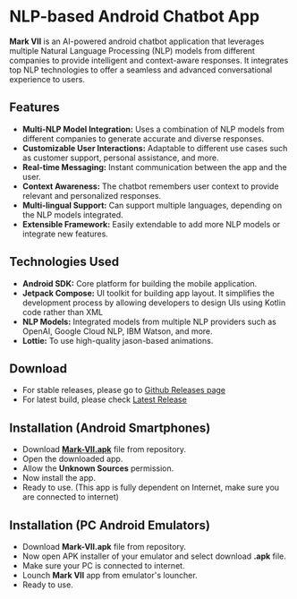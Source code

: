# NLP-based Android Chatbot App
**Mark VII** is an AI-powered android chatbot application that leverages multiple Natural Language Processing (NLP) models from different companies to provide intelligent and context-aware responses. It integrates top NLP technologies to offer a seamless and advanced conversational experience to users.

## Features
* **Multi-NLP Model Integration:** Uses a combination of NLP models from different companies to generate accurate and diverse responses.
* **Customizable User Interactions:** Adaptable to different use cases such as customer support, personal assistance, and more.
* **Real-time Messaging:** Instant communication between the app and the user.
* **Context Awareness:** The chatbot remembers user context to provide relevant and personalized responses.
* **Multi-lingual Support:** Can support multiple languages, depending on the NLP models integrated.
* **Extensible Framework:** Easily extendable to add more NLP models or integrate new features.
   
## Technologies Used
* **Android SDK:** Core platform for building the mobile application.
* **Jetpack Compose:** UI toolkit for building app layout. It simplifies the development process by allowing developers to design UIs using Kotlin code rather than XML
* **NLP Models:** Integrated models from multiple NLP providers such as OpenAI, Google Cloud NLP, IBM Watson, and more.
* **Lottie:** To use high-quality jason-based animations.

## Download

* For stable releases, please go to [Github Releases page](https://github.com/daemon-001/Mark-VII/releases)
* For latest build, please check [Latest Release](https://github.com/daemon-001/Mark-VII/releases/latest)

## Installation (Android Smartphones)
* Download [**Mark-VII.apk**](https://github.com/daemon-001/Mark-VII/releases/latest) file from repository.
* Open the downloaded app.
* Allow the **Unknown Sources** permission.
* Now install the app.
* Ready to use. (This app is fully dependent on Internet, make sure you are connected to internet)

## Installation (PC Android Emulators)
* Download **Mark-VII.apk** file from repository.
* Now open APK installer of your emulator and select download **.apk** file.
* Make sure your PC is connected to internet.
* Lounch **Mark VII** app from emulator's louncher.
* Ready to use.
